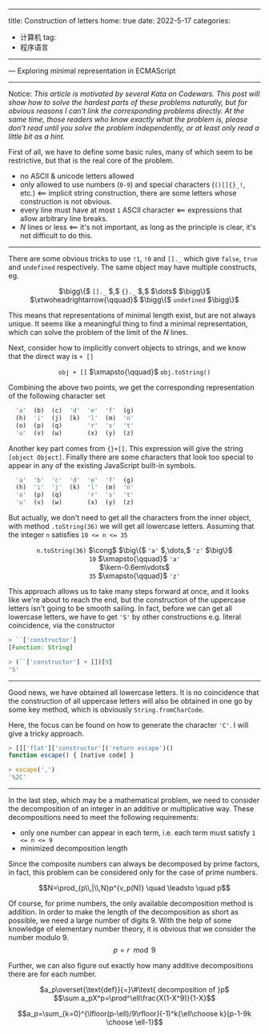 
---
title: Construction of letters
home: true
date: 2022-5-17
categories:
  - 计算机
tag:
  - 程序语言
---

<script src="../lib/loader.js"></script>

$—$ Exploring minimal representation in ECMAScript

---

Notice: *This article is motivated by several Kata on Codewars. This post will show how to solve the hardest parts of these problems naturally, but for obvious reasons I can't link the corresponding problems directly. At the same time, those readers who know exactly what the problem is, please don't read until you solve the problem independently, or at least only read a little bit as a hint.*

First of all, we have to define some basic rules, many of which seem to be restrictive, but that is the real core of the problem.

- no ASCII & unicode letters allowed 
- only allowed to use numbers (`0-9`) and special characters (`()[]{}_!`, etc.)
$\impliedby$ implicit string construction, there are some letters whose construction is not obvious.
- every line must have at most `1` ASCII character 
$\impliedby$ expressions that allow arbitrary line breaks.
- $N$ lines or less
$\impliedby$ it's not important, as long as the principle is clear, it's not difficult to do this.

---

There are some obvious tricks to use `!1`, `!0` and `[]._` which give `false`, `true` and `undefined` respectively. The same object may have multiple constructs, eg.

<center>
$\bigg\{$ <code>[]._</code> $,$ <code>{}._</code>  $,$ $\dots$ $\bigg\}$ $\xtwoheadrightarrow{\qquad}$ $\bigg\{$ <code>undefined</code> $\bigg\}$
</center>

This means that representations of minimal length exist, but are not always unique. It seems like a meaningful thing to find a minimal representation, which can solve the problem of the limit of the $N$ lines.

Next, consider how to implicitly convert objects to strings, and we know that the direct way is `+ []`

<center>
<code>obj + []</code> $\xmapsto{\qquad}$ <code>obj.toString()</code>
</center>

Combining the above two points, we get the corresponding representation of the following character set

```JavaScript
  'a'  (b)  (c)  'd'  'e'  'f'  (g)
  (h)  'i'  (j)  (k)  'l'  (m)  'n'
  (o)  (p)  (q)       'r'  's'  't'
  'u'  (v)  (w)       (x)  (y)  (z)
```

Another key part comes from `{}+[]`. This expression will give the string `[object Object]`. Finally there are some characters that look too special to appear in any of the existing JavaScript built-in symbols. 

```JavaScript
  'a'  'b'  'c'  'd'  'e'  'f'  (g)
  (h)  'i'  'j'  (k)  'l'  (m)  'n'
  'o'  (p)  (q)       'r'  's'  't'
  'u'  (v)  (w)       (x)  (y)  (z)
```

But actually, we don't need to get all the characters from the inner object, with method `.toString(36)` we will get all lowercase letters. Assuming that the integer `n` satisfies `10 <= n <= 35`

<center>
<code>n.toString(36)</code> $\cong$ $\big\{$ <code>'a'</code> $,\dots,$ <code>'z'</code> $\big\}$ 
<br> <code>10</code> $\xmapsto{\qquad}$ <code>'a'</code>
<br> $\kern-0.6em\vdots$
<br> <code>35</code> $\xmapsto{\qquad}$ <code>'z'</code>
</center>

This approach allows us to take many steps forward at once, and it looks like we're about to reach the end, but the construction of the uppercase letters isn't going to be smooth sailing. In fact, before we can get all lowercase letters, we have to get `'S'` by other constructions e.g. literal coincidence, via the constructor

```JavaScript
> ``['constructor']
[Function: String]

> (``['constructor'] + [])[9]
'S'
```

---

Good news, we have obtained all lowercase letters. It is no coincidence that the construction of all uppercase letters will also be obtained in one go by some key method, which is obviously `String.fromCharCode`. 

Here, the focus can be found on how to generate  the character `'C'`. I will give a tricky approach.

```JavaScript
> []['flat']['constructor']('return escape')()
function escape() { [native code] }

> escape(',')
'%2C'
```

---

In the last step, which may be a mathematical problem, we need to consider the decomposition of an integer in an additive or multiplicative way. These decompositions need to meet the following requirements: 

- only one number can appear in each term, i.e. each term must satisfy `1 <= n <= 9`
- minimized decomposition length

Since the composite numbers can always be decomposed by prime factors, in fact, this problem can be considered only for the case of prime numbers.

$$N=\prod_{p\\,|\\,N}p^{v_p(N)} \quad \leadsto \quad p$$ 

Of course, for prime numbers, the only available decomposition method is addition. In order to make the length of the decomposition as short as possible, we need a large number of digits 9. With the help of some knowledge of elementary number theory, it is obvious that we consider the number modulo 9. $$p=r\mod 9$$

Further, we can also figure out exactly how many additive decompositions there are for each number.
<center>
$a_p\overset{\text{def}}{=}\#\text{ decomposition of }p$ <br>
$$\sum a_pX^p=\prod^\ell\frac{X(1-X^9)}{1-X}$$

$$a_p=\sum_{k=0}^{\lfloor(p-\ell)/9\rfloor}(-1)^k{\ell\choose k}{p-1-9k \choose \ell-1}$$
</center>

